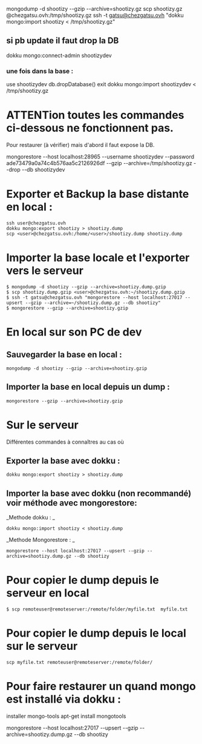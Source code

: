 mongodump -d shootizy --gzip --archive=shootizy.gz
scp shootizy.gz <user>@chezgatsu.ovh:/tmp/shootizy.gz
ssh -t gatsu@chezgatsu.ovh "dokku mongo:import shootizy < /tmp/shootizy.gz"

## si pb update il faut drop la DB

dokku mongo:connect-admin shootizydev

### une fois dans la base :

use shootizydev
db.dropDatabase()
exit
dokku mongo:import shootizydev < /tmp/shootizy.gz

# ATTENTion toutes les commandes ci-dessous ne fonctionnent pas.

Pour restaurer (à vérifier) mais d'abord il faut expose la DB.

mongorestore --host localhost:28965 --username shootizydev --password ade73479a0a74c4b576aa5c2126926df --gzip --archive=/tmp/shootizy.gz --drop --db shootizydev

# Exporter et Backup la base distante en local :

```
ssh user@chezgatsu.ovh
dokku mongo:export shootizy > shootizy.dump
scp <user>@chezgatsu.ovh:/home/<user>/shootizy.dump shootizy.dump
```

# Importer la base locale et l'exporter vers le serveur

```
$ mongodump -d shootizy --gzip --archive=shootizy.dump.gzip
$ scp shootizy.dump.gzip <user>@chezgatsu.ovh:~/shootizy.dump.gzip
$ ssh -t gatsu@chezgatsu.ovh "mongorestore --host localhost:27017 --upsert --gzip --archive=~/shootizy.dump.gz --db shootizy"
$ mongorestore --gzip --archive=shootizy.gzip
```

# En local sur son PC de dev

## Sauvegarder la base en local :

```
mongodump -d shootizy --gzip --archive=shootizy.gzip
```

## Importer la base en local depuis un dump :

```
mongorestore --gzip --archive=shootizy.gzip
```

# Sur le serveur

Différentes commandes à connaîtres au cas où

## Exporter la base avec dokku :

```
dokku mongo:export shootizy > shootizy.dump
```

## Importer la base avec dokku (non recommandé) voir méthode avec mongorestore:

_Methode dokku : _

```
dokku mongo:import shootizy < shootizy.dump
```

_Methode Mongorestore : _

```
mongorestore --host localhost:27017 --upsert --gzip --archive=shootizy.dump.gz --db shootizy
```

# Pour copier le dump depuis le serveur en local

```
$ scp remoteuser@remoteserver:/remote/folder/myfile.txt  myfile.txt
```

# Pour copier le dump depuis le local sur le serveur

```
scp myfile.txt remoteuser@remoteserver:/remote/folder/
```

# Pour faire restaurer un quand mongo est installé via dokku :

installer mongo-tools
apt-get install mongotools

mongorestore --host localhost:27017 --upsert --gzip --archive=shootizy.dump.gz --db shootizy
